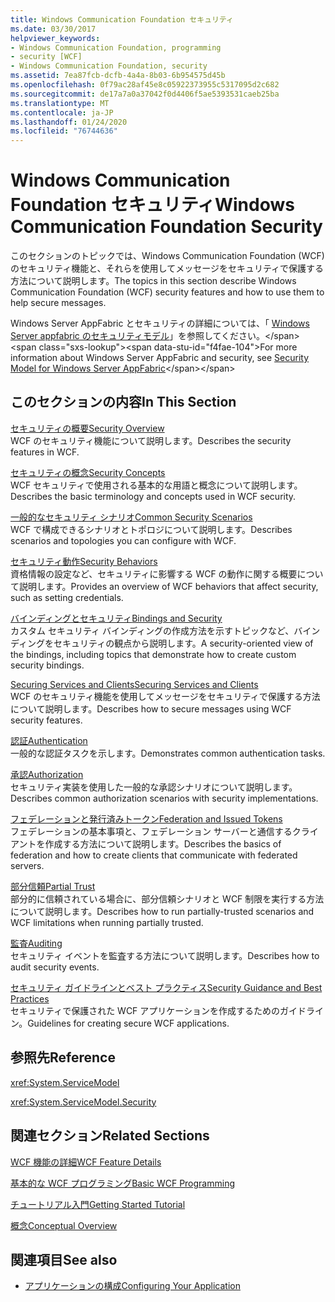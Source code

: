 ```yaml
---
title: Windows Communication Foundation セキュリティ
ms.date: 03/30/2017
helpviewer_keywords:
- Windows Communication Foundation, programming
- security [WCF]
- Windows Communication Foundation, security
ms.assetid: 7ea87fcb-dcfb-4a4a-8b03-6b954575d45b
ms.openlocfilehash: 0f79ac28af45e8c05922373955c5317095d2c682
ms.sourcegitcommit: de17a7a0a37042f0d4406f5ae5393531caeb25ba
ms.translationtype: MT
ms.contentlocale: ja-JP
ms.lasthandoff: 01/24/2020
ms.locfileid: "76744636"
---
```

# <a name="windows-communication-foundation-security"></a><span data-ttu-id="f4fae-102">Windows Communication Foundation セキュリティ</span><span class="sxs-lookup"><span data-stu-id="f4fae-102">Windows Communication Foundation Security</span></span>
<span data-ttu-id="f4fae-103">このセクションのトピックでは、Windows Communication Foundation (WCF) のセキュリティ機能と、それらを使用してメッセージをセキュリティで保護する方法について説明します。</span><span class="sxs-lookup"><span data-stu-id="f4fae-103">The topics in this section describe Windows Communication Foundation (WCF) security features and how to use them to help secure messages.</span></span>  
  
 <span data-ttu-id="f4fae-104">Windows Server AppFabric とセキュリティの詳細については、「 [Windows Server appfabric のセキュリティモデル](https://docs.microsoft.com/previous-versions/appfabric/ee677202(v=azure.10))」を参照してください。</span><span class="sxs-lookup"><span data-stu-id="f4fae-104">For more information about Windows Server AppFabric and security, see [Security Model for Windows Server AppFabric](https://docs.microsoft.com/previous-versions/appfabric/ee677202(v=azure.10))</span></span>  
  
## <a name="in-this-section"></a><span data-ttu-id="f4fae-105">このセクションの内容</span><span class="sxs-lookup"><span data-stu-id="f4fae-105">In This Section</span></span>  
 [<span data-ttu-id="f4fae-106">セキュリティの概要</span><span class="sxs-lookup"><span data-stu-id="f4fae-106">Security Overview</span></span>](../../../../docs/framework/wcf/feature-details/security-overview.md)  
 <span data-ttu-id="f4fae-107">WCF のセキュリティ機能について説明します。</span><span class="sxs-lookup"><span data-stu-id="f4fae-107">Describes the security features in WCF.</span></span>  
  
 [<span data-ttu-id="f4fae-108">セキュリティの概念</span><span class="sxs-lookup"><span data-stu-id="f4fae-108">Security Concepts</span></span>](../../../../docs/framework/wcf/feature-details/security-concepts.md)  
 <span data-ttu-id="f4fae-109">WCF セキュリティで使用される基本的な用語と概念について説明します。</span><span class="sxs-lookup"><span data-stu-id="f4fae-109">Describes the basic terminology and concepts used in WCF security.</span></span>  
  
 [<span data-ttu-id="f4fae-110">一般的なセキュリティ シナリオ</span><span class="sxs-lookup"><span data-stu-id="f4fae-110">Common Security Scenarios</span></span>](../../../../docs/framework/wcf/feature-details/common-security-scenarios.md)  
 <span data-ttu-id="f4fae-111">WCF で構成できるシナリオとトポロジについて説明します。</span><span class="sxs-lookup"><span data-stu-id="f4fae-111">Describes scenarios and topologies you can configure with WCF.</span></span>  
  
 [<span data-ttu-id="f4fae-112">セキュリティ動作</span><span class="sxs-lookup"><span data-stu-id="f4fae-112">Security Behaviors</span></span>](../../../../docs/framework/wcf/feature-details/security-behaviors-in-wcf.md)  
 <span data-ttu-id="f4fae-113">資格情報の設定など、セキュリティに影響する WCF の動作に関する概要について説明します。</span><span class="sxs-lookup"><span data-stu-id="f4fae-113">Provides an overview of WCF behaviors that affect security, such as setting credentials.</span></span>  
  
 [<span data-ttu-id="f4fae-114">バインディングとセキュリティ</span><span class="sxs-lookup"><span data-stu-id="f4fae-114">Bindings and Security</span></span>](../../../../docs/framework/wcf/feature-details/bindings-and-security.md)  
 <span data-ttu-id="f4fae-115">カスタム セキュリティ バインディングの作成方法を示すトピックなど、バインディングをセキュリティの観点から説明します。</span><span class="sxs-lookup"><span data-stu-id="f4fae-115">A security-oriented view of the bindings, including topics that demonstrate how to create custom security bindings.</span></span>  
  
 [<span data-ttu-id="f4fae-116">Securing Services and Clients</span><span class="sxs-lookup"><span data-stu-id="f4fae-116">Securing Services and Clients</span></span>](../../../../docs/framework/wcf/feature-details/securing-services-and-clients.md)  
 <span data-ttu-id="f4fae-117">WCF のセキュリティ機能を使用してメッセージをセキュリティで保護する方法について説明します。</span><span class="sxs-lookup"><span data-stu-id="f4fae-117">Describes how to secure messages using WCF security features.</span></span>  
  
 [<span data-ttu-id="f4fae-118">認証</span><span class="sxs-lookup"><span data-stu-id="f4fae-118">Authentication</span></span>](../../../../docs/framework/wcf/feature-details/authentication-in-wcf.md)  
 <span data-ttu-id="f4fae-119">一般的な認証タスクを示します。</span><span class="sxs-lookup"><span data-stu-id="f4fae-119">Demonstrates common authentication tasks.</span></span>  
  
 [<span data-ttu-id="f4fae-120">承認</span><span class="sxs-lookup"><span data-stu-id="f4fae-120">Authorization</span></span>](../../../../docs/framework/wcf/feature-details/authorization-in-wcf.md)  
 <span data-ttu-id="f4fae-121">セキュリティ実装を使用した一般的な承認シナリオについて説明します。</span><span class="sxs-lookup"><span data-stu-id="f4fae-121">Describes common authorization scenarios with security implementations.</span></span>  
  
 [<span data-ttu-id="f4fae-122">フェデレーションと発行済みトークン</span><span class="sxs-lookup"><span data-stu-id="f4fae-122">Federation and Issued Tokens</span></span>](../../../../docs/framework/wcf/feature-details/federation-and-issued-tokens.md)  
 <span data-ttu-id="f4fae-123">フェデレーションの基本事項と、フェデレーション サーバーと通信するクライアントを作成する方法について説明します。</span><span class="sxs-lookup"><span data-stu-id="f4fae-123">Describes the basics of federation and how to create clients that communicate with federated servers.</span></span>  
  
 [<span data-ttu-id="f4fae-124">部分信頼</span><span class="sxs-lookup"><span data-stu-id="f4fae-124">Partial Trust</span></span>](../../../../docs/framework/wcf/feature-details/partial-trust.md)  
 <span data-ttu-id="f4fae-125">部分的に信頼されている場合に、部分信頼シナリオと WCF 制限を実行する方法について説明します。</span><span class="sxs-lookup"><span data-stu-id="f4fae-125">Describes how to run partially-trusted scenarios and WCF limitations when running partially trusted.</span></span>  
  
 [<span data-ttu-id="f4fae-126">監査</span><span class="sxs-lookup"><span data-stu-id="f4fae-126">Auditing</span></span>](../../../../docs/framework/wcf/feature-details/auditing-security-events.md)  
 <span data-ttu-id="f4fae-127">セキュリティ イベントを監査する方法について説明します。</span><span class="sxs-lookup"><span data-stu-id="f4fae-127">Describes how to audit security events.</span></span>  
  
 [<span data-ttu-id="f4fae-128">セキュリティ ガイドラインとベスト プラクティス</span><span class="sxs-lookup"><span data-stu-id="f4fae-128">Security Guidance and Best Practices</span></span>](../../../../docs/framework/wcf/feature-details/security-guidance-and-best-practices.md)  
 <span data-ttu-id="f4fae-129">セキュリティで保護された WCF アプリケーションを作成するためのガイドライン。</span><span class="sxs-lookup"><span data-stu-id="f4fae-129">Guidelines for creating secure WCF applications.</span></span>  
  
## <a name="reference"></a><span data-ttu-id="f4fae-130">参照先</span><span class="sxs-lookup"><span data-stu-id="f4fae-130">Reference</span></span>  
 <xref:System.ServiceModel>  
  
 <xref:System.ServiceModel.Security>  
  
## <a name="related-sections"></a><span data-ttu-id="f4fae-131">関連セクション</span><span class="sxs-lookup"><span data-stu-id="f4fae-131">Related Sections</span></span>  
 [<span data-ttu-id="f4fae-132">WCF 機能の詳細</span><span class="sxs-lookup"><span data-stu-id="f4fae-132">WCF Feature Details</span></span>](../../../../docs/framework/wcf/feature-details/index.md)  
  
 [<span data-ttu-id="f4fae-133">基本的な WCF プログラミング</span><span class="sxs-lookup"><span data-stu-id="f4fae-133">Basic WCF Programming</span></span>](../../../../docs/framework/wcf/basic-wcf-programming.md)  
  
 [<span data-ttu-id="f4fae-134">チュートリアル入門</span><span class="sxs-lookup"><span data-stu-id="f4fae-134">Getting Started Tutorial</span></span>](../../../../docs/framework/wcf/getting-started-tutorial.md)  
  
 [<span data-ttu-id="f4fae-135">概念</span><span class="sxs-lookup"><span data-stu-id="f4fae-135">Conceptual Overview</span></span>](../../../../docs/framework/wcf/conceptual-overview.md)  
  
## <a name="see-also"></a><span data-ttu-id="f4fae-136">関連項目</span><span class="sxs-lookup"><span data-stu-id="f4fae-136">See also</span></span>

- [<span data-ttu-id="f4fae-137">アプリケーションの構成</span><span class="sxs-lookup"><span data-stu-id="f4fae-137">Configuring Your Application</span></span>](../../../../docs/framework/wcf/diagnostics/configuring-your-application.md)

